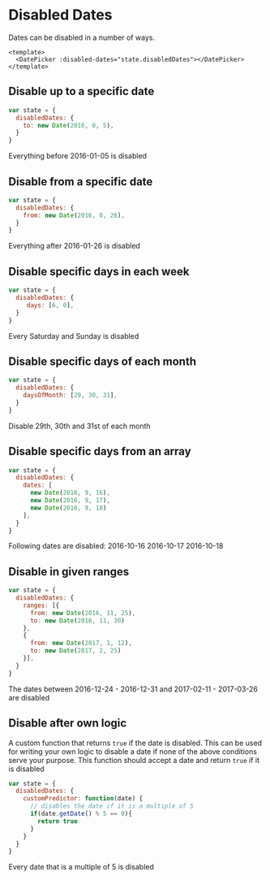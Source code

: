 # Disabled Dates
Dates can be disabled in a number of ways.

```vue
<template>
  <DatePicker :disabled-dates="state.disabledDates"></DatePicker>
</template>
```

## Disable up to a specific date
```js
var state = {
  disabledDates: {
    to: new Date(2016, 0, 5),
  }
}
```
Everything before 2016-01-05 is disabled


## Disable from a specific date
```js
var state = {
  disabledDates: {
    from: new Date(2016, 0, 26),
  }
}
```
Everything after 2016-01-26 is disabled


## Disable specific days in each week
```js
var state = {
  disabledDates: {
     days: [6, 0],
  }
}
```
Every Saturday and Sunday is disabled 

## Disable specific days of each month
```js
var state = {
  disabledDates: {
    daysOfMonth: [29, 30, 31],
  }
}
```
Disable 29th, 30th and 31st of each month

## Disable specific days from an array
```js
var state = {
  disabledDates: {
    dates: [
      new Date(2016, 9, 16),
      new Date(2016, 9, 17),
      new Date(2016, 9, 18)
    ],
  }
}
```
Following dates are disabled:
2016-10-16
2016-10-17
2016-10-18

## Disable in given ranges
```js
var state = {
  disabledDates: {
    ranges: [{
      from: new Date(2016, 11, 25),
      to: new Date(2016, 11, 30)
    }, 
    {
      from: new Date(2017, 1, 12),
      to: new Date(2017, 2, 25)
    }],
  }
}
```
The dates between 2016-12-24 - 2016-12-31 and 2017-02-11 - 2017-03-26 are disabled

## Disable after own logic
A custom function that returns `true` if the date is disabled.
This can be used for writing your own logic to disable a date if none
of the above conditions serve your purpose.
This function should accept a date and return `true` if it is disabled
```js
var state = {
  disabledDates: {
    customPredictor: function(date) {
      // disables the date if it is a multiple of 5
      if(date.getDate() % 5 == 0){
        return true
      }
    }
  }
}
```
Every date that is a multiple of 5 is disabled
